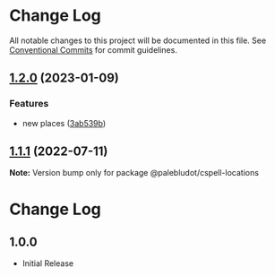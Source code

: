 # Change Log

All notable changes to this project will be documented in this file.
See [Conventional Commits](https://conventionalcommits.org) for commit guidelines.

## [1.2.0](https://github.com/PaleBluDot/cspell-dictionaries/compare/@palebludot/cspell-locations@1.1.1...@palebludot/cspell-locations@1.2.0) (2023-01-09)


### Features

* new places ([3ab539b](https://github.com/PaleBluDot/cspell-dictionaries/commit/3ab539b7cacf4f5310192b2bd1e0f0d5112dbbb2))



## [1.1.1](https://github.com/PaleBluDot/cspell-dictionaries/compare/@palebludot/cspell-locations@1.1.0...@palebludot/cspell-locations@1.1.1) (2022-07-11)

**Note:** Version bump only for package @palebludot/cspell-locations





# Change Log

## 1.0.0

- Initial Release
